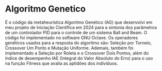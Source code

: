 # Algoritmo Genetico
É o código da metaheurística Algoritmo Genético (AG) que desenvolvi em meu projeto de Iniciação Científica em 2024 para a sintonia dos parâmetros de um controlador PID para o controle de um sistema Ball and Beam. O código foi implementado no software GNU Octave. Os operadores genéticos usados para a resposta do algoritmo são: Seleção por Torneio, Crossover Um Ponto e Mutação Uniforme. Ademais, também foi implementado a Seleção por Roleta e o Crossover Dois Pontos, além do índice de desempenho IAE (Integral do Valor Absoluto do Erro) para o uso na função Fitness que avalia as aptidões dos indivíduos.
